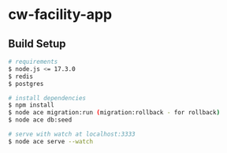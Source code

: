 # cw-facility-app

## Build Setup

```bash
# requirements
$ node.js <= 17.3.0
$ redis
$ postgres

# install dependencies
$ npm install
$ node ace migration:run (migration:rollback - for rollback)
$ node ace db:seed

# serve with watch at localhost:3333
$ node ace serve --watch

```


